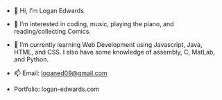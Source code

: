 - 👋 Hi, I’m Logan Edwards
- 👀 I’m interested in coding, music, playing the piano, and reading/collecting Comics.
- 🌱 I’m currently learning Web Development using Javascript, Java, HTML, and CSS. I also have some knowledge of assembly, C, MatLab, and Python.

- 📫 Email: loganed09@gmail.com
-  Portfolio: logan-edwards.com
